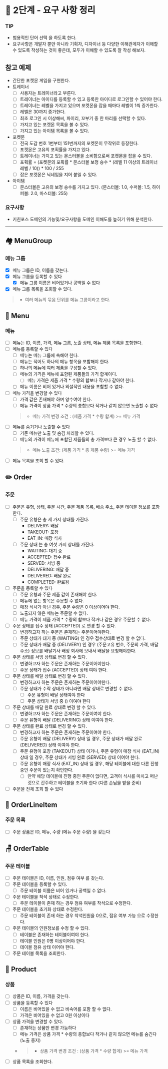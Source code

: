 # 🚀 2단계 - 요구 사항 정리

### TIP

- 범용적인 단어 선택 을 하도록 한다.
- 요구사항은 개발자 뿐만 아니라 기획자, 디자이너 등 다양한 이해관계자가 이해할 수 있도록 작성하는 것이 좋은데, 모두가 이해할 수 있도록 잘 작성 해보자.

## 참고 예제

- 간단한 포켓몬 게임을 구현한다.
- 트레이너
    - [ ]  사용자는 트레이너라고 부른다.
    - [ ]  트레이너는 아이디를 등록할 수 있고 등록한 아이디로 로그인할 수 있어야 한다.
    - [ ]  트레이너는 레벨을 가지고 있으며 포켓몬을 잡을 때마다 레벨이 1씩 증가한다.
    - [ ]  레벨은 30까지 증가한다.
    - [ ]  최초 로그인 시 이상해씨, 파이리, 꼬부기 중 한 마리를 선택할 수 있다.
    - [ ]  가지고 있는 포켓몬 목록을 볼 수 있다.
    - [ ]  가지고 있는 아이템 목록을 볼 수 있다.
- 포켓몬
    - [ ]  전국 도감 번호 1번부터 151번까지의 포켓몬이 무작위로 등장한다.
    - [ ]  포켓몬은 고유의 포획률을 가지고 있다.
    - [ ]  트레이너는 가지고 있는 몬스터볼을 소비함으로써 포켓몬을 잡을 수 있다.
    - [ ]  포획률 = (포켓몬의 포획률 * 몬스터볼 보정 승수 * (레벨 11 이상의 트레이너 레벨 / 10)) * 100 / 255
    - [ ]  잡은 포켓몬은 닉네임을 지어 붙일 수 있다.
- 아이템
    - [ ]  몬스터볼은 고유의 보정 승수를 가지고 있다.
      (몬스터볼: 1.0, 수퍼볼: 1.5, 하이퍼볼: 2.0, 마스터볼: 255)

### 요구사항

- 키친포스 도메인의 기능및/요구사항을 도메인 이해도를 높히기 위해 분석한다.

---

## 🏘️ MenuGroup
### 메뉴 그룹

- [x] 메뉴 그룹은 ID, 이름을 갖는다.
- [x] 메뉴 그룹을 등록할 수 있다
    - [x] 메뉴 그룹 이름은 비어있거나 공백일 수 없다
- [x] 메뉴 그룹 목록을 조회할 수 있다.

> - 여러 메뉴의 묶음 단위를 메뉴 그룹이라고 한다.

## 📒 Menu
### 메뉴 

- [ ] 메뉴는 ID, 이름, 가격, 메뉴 그룹, 노출 상태, 메뉴 제품 목록을 포함한다.
- [ ] 메뉴를 등록할 수 있다
    - [ ] 메뉴는 메뉴 그룹에 속해야 한다.
    - [ ] 메뉴는 적어도 하나의 메뉴 항목을 포함해야 한다.
    - [ ] 하나의 메뉴에 여러 제품을 구성할 수 있다.
    - [ ] 메뉴의 가격은 메뉴에 포함된 제품들의 가격 합계이다.
        - [ ] 메뉴 가격은 제품 가격 * 수량의 합보다 작거나 같아야 한다.
    - [ ] 메뉴 이름은 비어 있거나 외설적인 내용을 포함할 수 없다.
- [ ] 메뉴 가격을 변경할 수 있다
    - [ ] 가격 값은 존재해야 하며 양수여야 한다.
    - [ ] 메뉴 가격이 상품 가격 * 수량의 총합보다 작거나 같지 않으면 노출할 수 없다
  > - 메뉴 가격 변경 조건 : (제품 가격 * 수량 합계) >= 메뉴 가격
- [ ] 메뉴를 숨기거나 노출할 수 있다
    - [ ] 기존 메뉴만 노출 및 숨김 처리할 수 있다.
    - [ ] 메뉴의 가격이 메뉴에 포함된 제품들의 총 가격보다 큰 경우 노출 할 수 없다.
  > - 메뉴 노출 조건: (제품 가격 * 총 제품 수량) >= 메뉴 가격
- [ ] 메뉴 목록을 조회 할 수 있다. 

## ✏️ Order
### 주문

- [ ] 주문은 유형, 상태, 주문 시간, 주문 제품 목록, 배송 주소, 주문 테이블 정보를 포함한다.
    - [ ] 주문 유형은 총 세 가지 상태를 가진다.
        - DELIVERY: 배달
        - TAKEOUT: 포장
        - EAT_IN: 매장 식사
    - [ ] 주문 상태 는 총 여섯 가지 상태를 가진다.
        - WAITING: 대기 중
        - ACCEPTED: 접수 완료
        - SERVED: 서빙 중
        - DELIVERING: 배달 중
        - DELIVERED: 배달 완료
        - COMPLETED: 완료됨
- [ ] 주문을 등록할 수 있다
    - [ ] 주문 유형과 주문 제품 값이 존재해야 한다.
    - [ ] 메뉴에 없는 항목은 주문할 수 없다.
    - [ ] 매장 식사가 아닌 경우, 주문 수량은 0 이상이어야 한다.
    - [ ] 노출되지 않은 메뉴는 주문할 수 없다.
    - [ ] 메뉴 가격이 제품 가격 * 수량의 합보다 작거나 같은 경우 주문할 수 없다.
- [ ] 주문 상태를 접수 상태 (ACCEPTED) 로 변경 할 수 있다.
  - [ ] 변경하고자 하는 주문은 존재하는 주문이어야한다.
  - [ ] 주문 상태가 대기 중 (WAITING) 인 경우 접수상태로 변경 할 수 없다.
  - [ ] 주문 상태가 배달 중 (DELIVERY) 인 경우 (주문고유 번호, 주문의 가격, 배달 주소) 정보를 배달기사 배정 회사에 보내서 배달을 요청해야한다. 
- [ ] 주문 상태를 서빙 상태로 변경 할 수 있다.
  - [ ] 변경하고자 하는 주문은 존재하는 주문이어야한다.
  - [ ] 주문 상태가 접수 (ACCEPTED) 상태 여야 한다.
- [ ] 주문 상태를 배달 상태로 변경 할 수 있다.
  - [ ] 변경하고자 하는 주문은 존재하는 주문이어야한다.
  - [ ] 주문 상태가 수락 상태가 아니라면 배달 상태로 변경할 수 없다.
    - [ ] 주문 유형이 배달 상태여야 한다
    - [ ] 주문 상태가 서빙 중 () 이여야 한다
- [ ] 주문 상태를 배달 완료 상태로 변경 할 수 있다.
  - [ ] 변경하고자 하는 주문은 존재하는 주문이여야 한다.
  - [ ] 주문 유형이 배달 (DELIVERING) 상태 이여야 한다.
- [ ] 주문 상태를 완료 상태로 변경 할 수 있다.
  - [ ] 변경하고자 하는 주문은 존재하는 주문이여야 한다.
  - [ ] 주문 유형이 배달 (DELIVERY) 상태 일 경우, 주문 상태가 배달 완료 (DELIVERED) 상태 이여야 한다.
  - [ ] 주문 유형이 포장 (TAKEOUT) 상태 이거나, 주문 유형이 매장 식사 (EAT_IN) 상태 일 경우, 주문 상태가 서빙 완료 (SERVED) 상태 이여야 한다.
  - [ ] 주문 유형이 매장 식사 (EAT_IN) 상태 일 경우, 해당 테이블에 대한 다른 진행 중인 주문이 있는지 확인한다.
    - [ ] 만약 해당 테이블에 진행 중인 주문이 없다면, 고객이 식사를 마치고 떠난 것으로 간주하고 테이블을 초기화 한다 (다른 손님을 받을 준비)
- [ ] 주문을 전체 조회 할 수 있다

## 🛒 OrderLineItem
### 주문 목록

- [ ] 주문 상품은 ID, 메뉴, 수량 (메뉴 주문 수량) 을 갖는다

## 🪑 OrderTable
### 주문 테이블

- [ ] 주문 테이블은 ID, 이름, 인원, 점유 여부 를 갖는다.
- [ ] 주문 테이블을 등록할 수 있다.
    - [ ] 주문 테이블 이름은 비어 있거나 공백일 수 없다.
- [ ] 주문 테이블을 착석 상태로 수정한다.
    - [ ] 주문 테이블이 존재 하는 경우 점유 여부를 착석으로 수정한다.
- [ ] 주문 테이블을 초기화 상태로 수정한다.
    - [ ] 주문 테이블이 존재 하는 경우 착석인원을 0으로, 점유 여부 가능 으로 수정한다.
- [ ] 주문 테이블의 인원정보를 수정 할 수 있다.
  - [ ] 테이블은 존재하는 테이블이여야 한다. 
  - [ ] 테이블 인원은 0명 이상이어야 한다.
  - [ ] 테이블 점유 상태 이어야 한다.
- [ ] 주문 테이블 목록을 조회한다.

## 🎁 Product
### 상품

- [ ] 상품은 ID, 이름, 가격을 갖는다.
- [ ] 상품을 등록할 수 있다
    - [ ] 이름은 비어있을 수 없고 비속어를 포함 할 수 없다.
    - [ ] 가격은 비어있을 수 없고 0원 이상이다
- [ ] 상품 가격을 변경할 수 있다.
    - [ ] 존재하는 상품만 변경 가능하다
    - [ ] 메뉴 가격은 상품 가격 * 수량의 총합보다 작거나 같지 않으면 메뉴를 숨긴다 (노출 중지)
    - > - 상품 가격 변경 조건 : (상품 가격 * 수량 합계) >= 메뉴 가격
- [ ] 상품 목록을 조회한다.